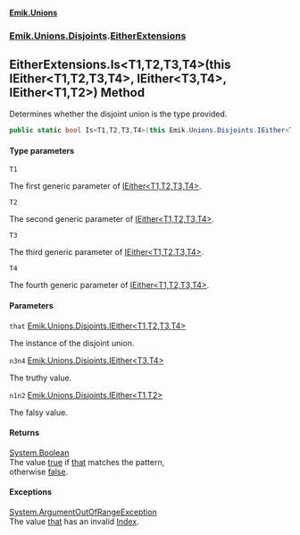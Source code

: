 #### [Emik.Unions](index.md 'index')
### [Emik.Unions.Disjoints](Emik.Unions.Disjoints.md 'Emik.Unions.Disjoints').[EitherExtensions](EitherExtensions.md 'Emik.Unions.Disjoints.EitherExtensions')

## EitherExtensions.Is<T1,T2,T3,T4>(this IEither<T1,T2,T3,T4>, IEither<T3,T4>, IEither<T1,T2>) Method

Determines whether the disjoint union is the type provided.

```csharp
public static bool Is<T1,T2,T3,T4>(this Emik.Unions.Disjoints.IEither<T1,T2,T3,T4> that, out Emik.Unions.Disjoints.IEither<T3,T4>? n3n4, out Emik.Unions.Disjoints.IEither<T1,T2>? n1n2);
```
#### Type parameters

<a name='Emik.Unions.Disjoints.EitherExtensions.Is_T1,T2,T3,T4_(thisEmik.Unions.Disjoints.IEither_T1,T2,T3,T4_,Emik.Unions.Disjoints.IEither_T3,T4_,Emik.Unions.Disjoints.IEither_T1,T2_).T1'></a>

`T1`

The first generic parameter of [IEither&lt;T1,T2,T3,T4&gt;](IEither_T1,T2,T3,T4_.md 'Emik.Unions.Disjoints.IEither<T1,T2,T3,T4>').

<a name='Emik.Unions.Disjoints.EitherExtensions.Is_T1,T2,T3,T4_(thisEmik.Unions.Disjoints.IEither_T1,T2,T3,T4_,Emik.Unions.Disjoints.IEither_T3,T4_,Emik.Unions.Disjoints.IEither_T1,T2_).T2'></a>

`T2`

The second generic parameter of [IEither&lt;T1,T2,T3,T4&gt;](IEither_T1,T2,T3,T4_.md 'Emik.Unions.Disjoints.IEither<T1,T2,T3,T4>').

<a name='Emik.Unions.Disjoints.EitherExtensions.Is_T1,T2,T3,T4_(thisEmik.Unions.Disjoints.IEither_T1,T2,T3,T4_,Emik.Unions.Disjoints.IEither_T3,T4_,Emik.Unions.Disjoints.IEither_T1,T2_).T3'></a>

`T3`

The third generic parameter of [IEither&lt;T1,T2,T3,T4&gt;](IEither_T1,T2,T3,T4_.md 'Emik.Unions.Disjoints.IEither<T1,T2,T3,T4>').

<a name='Emik.Unions.Disjoints.EitherExtensions.Is_T1,T2,T3,T4_(thisEmik.Unions.Disjoints.IEither_T1,T2,T3,T4_,Emik.Unions.Disjoints.IEither_T3,T4_,Emik.Unions.Disjoints.IEither_T1,T2_).T4'></a>

`T4`

The fourth generic parameter of [IEither&lt;T1,T2,T3,T4&gt;](IEither_T1,T2,T3,T4_.md 'Emik.Unions.Disjoints.IEither<T1,T2,T3,T4>').
#### Parameters

<a name='Emik.Unions.Disjoints.EitherExtensions.Is_T1,T2,T3,T4_(thisEmik.Unions.Disjoints.IEither_T1,T2,T3,T4_,Emik.Unions.Disjoints.IEither_T3,T4_,Emik.Unions.Disjoints.IEither_T1,T2_).that'></a>

`that` [Emik.Unions.Disjoints.IEither&lt;](IEither_T1,T2,T3,T4_.md 'Emik.Unions.Disjoints.IEither<T1,T2,T3,T4>')[T1](EitherExtensions.Is.XRr73umr7hZ6P0T0iZuaOw.md#Emik.Unions.Disjoints.EitherExtensions.Is_T1,T2,T3,T4_(thisEmik.Unions.Disjoints.IEither_T1,T2,T3,T4_,Emik.Unions.Disjoints.IEither_T3,T4_,Emik.Unions.Disjoints.IEither_T1,T2_).T1 'Emik.Unions.Disjoints.EitherExtensions.Is<T1,T2,T3,T4>(this Emik.Unions.Disjoints.IEither<T1,T2,T3,T4>, Emik.Unions.Disjoints.IEither<T3,T4>, Emik.Unions.Disjoints.IEither<T1,T2>).T1')[,](IEither_T1,T2,T3,T4_.md 'Emik.Unions.Disjoints.IEither<T1,T2,T3,T4>')[T2](EitherExtensions.Is.XRr73umr7hZ6P0T0iZuaOw.md#Emik.Unions.Disjoints.EitherExtensions.Is_T1,T2,T3,T4_(thisEmik.Unions.Disjoints.IEither_T1,T2,T3,T4_,Emik.Unions.Disjoints.IEither_T3,T4_,Emik.Unions.Disjoints.IEither_T1,T2_).T2 'Emik.Unions.Disjoints.EitherExtensions.Is<T1,T2,T3,T4>(this Emik.Unions.Disjoints.IEither<T1,T2,T3,T4>, Emik.Unions.Disjoints.IEither<T3,T4>, Emik.Unions.Disjoints.IEither<T1,T2>).T2')[,](IEither_T1,T2,T3,T4_.md 'Emik.Unions.Disjoints.IEither<T1,T2,T3,T4>')[T3](EitherExtensions.Is.XRr73umr7hZ6P0T0iZuaOw.md#Emik.Unions.Disjoints.EitherExtensions.Is_T1,T2,T3,T4_(thisEmik.Unions.Disjoints.IEither_T1,T2,T3,T4_,Emik.Unions.Disjoints.IEither_T3,T4_,Emik.Unions.Disjoints.IEither_T1,T2_).T3 'Emik.Unions.Disjoints.EitherExtensions.Is<T1,T2,T3,T4>(this Emik.Unions.Disjoints.IEither<T1,T2,T3,T4>, Emik.Unions.Disjoints.IEither<T3,T4>, Emik.Unions.Disjoints.IEither<T1,T2>).T3')[,](IEither_T1,T2,T3,T4_.md 'Emik.Unions.Disjoints.IEither<T1,T2,T3,T4>')[T4](EitherExtensions.Is.XRr73umr7hZ6P0T0iZuaOw.md#Emik.Unions.Disjoints.EitherExtensions.Is_T1,T2,T3,T4_(thisEmik.Unions.Disjoints.IEither_T1,T2,T3,T4_,Emik.Unions.Disjoints.IEither_T3,T4_,Emik.Unions.Disjoints.IEither_T1,T2_).T4 'Emik.Unions.Disjoints.EitherExtensions.Is<T1,T2,T3,T4>(this Emik.Unions.Disjoints.IEither<T1,T2,T3,T4>, Emik.Unions.Disjoints.IEither<T3,T4>, Emik.Unions.Disjoints.IEither<T1,T2>).T4')[&gt;](IEither_T1,T2,T3,T4_.md 'Emik.Unions.Disjoints.IEither<T1,T2,T3,T4>')

The instance of the disjoint union.

<a name='Emik.Unions.Disjoints.EitherExtensions.Is_T1,T2,T3,T4_(thisEmik.Unions.Disjoints.IEither_T1,T2,T3,T4_,Emik.Unions.Disjoints.IEither_T3,T4_,Emik.Unions.Disjoints.IEither_T1,T2_).n3n4'></a>

`n3n4` [Emik.Unions.Disjoints.IEither&lt;](IEither_T1,T2_.md 'Emik.Unions.Disjoints.IEither<T1,T2>')[T3](EitherExtensions.Is.XRr73umr7hZ6P0T0iZuaOw.md#Emik.Unions.Disjoints.EitherExtensions.Is_T1,T2,T3,T4_(thisEmik.Unions.Disjoints.IEither_T1,T2,T3,T4_,Emik.Unions.Disjoints.IEither_T3,T4_,Emik.Unions.Disjoints.IEither_T1,T2_).T3 'Emik.Unions.Disjoints.EitherExtensions.Is<T1,T2,T3,T4>(this Emik.Unions.Disjoints.IEither<T1,T2,T3,T4>, Emik.Unions.Disjoints.IEither<T3,T4>, Emik.Unions.Disjoints.IEither<T1,T2>).T3')[,](IEither_T1,T2_.md 'Emik.Unions.Disjoints.IEither<T1,T2>')[T4](EitherExtensions.Is.XRr73umr7hZ6P0T0iZuaOw.md#Emik.Unions.Disjoints.EitherExtensions.Is_T1,T2,T3,T4_(thisEmik.Unions.Disjoints.IEither_T1,T2,T3,T4_,Emik.Unions.Disjoints.IEither_T3,T4_,Emik.Unions.Disjoints.IEither_T1,T2_).T4 'Emik.Unions.Disjoints.EitherExtensions.Is<T1,T2,T3,T4>(this Emik.Unions.Disjoints.IEither<T1,T2,T3,T4>, Emik.Unions.Disjoints.IEither<T3,T4>, Emik.Unions.Disjoints.IEither<T1,T2>).T4')[&gt;](IEither_T1,T2_.md 'Emik.Unions.Disjoints.IEither<T1,T2>')

The truthy value.

<a name='Emik.Unions.Disjoints.EitherExtensions.Is_T1,T2,T3,T4_(thisEmik.Unions.Disjoints.IEither_T1,T2,T3,T4_,Emik.Unions.Disjoints.IEither_T3,T4_,Emik.Unions.Disjoints.IEither_T1,T2_).n1n2'></a>

`n1n2` [Emik.Unions.Disjoints.IEither&lt;](IEither_T1,T2_.md 'Emik.Unions.Disjoints.IEither<T1,T2>')[T1](EitherExtensions.Is.XRr73umr7hZ6P0T0iZuaOw.md#Emik.Unions.Disjoints.EitherExtensions.Is_T1,T2,T3,T4_(thisEmik.Unions.Disjoints.IEither_T1,T2,T3,T4_,Emik.Unions.Disjoints.IEither_T3,T4_,Emik.Unions.Disjoints.IEither_T1,T2_).T1 'Emik.Unions.Disjoints.EitherExtensions.Is<T1,T2,T3,T4>(this Emik.Unions.Disjoints.IEither<T1,T2,T3,T4>, Emik.Unions.Disjoints.IEither<T3,T4>, Emik.Unions.Disjoints.IEither<T1,T2>).T1')[,](IEither_T1,T2_.md 'Emik.Unions.Disjoints.IEither<T1,T2>')[T2](EitherExtensions.Is.XRr73umr7hZ6P0T0iZuaOw.md#Emik.Unions.Disjoints.EitherExtensions.Is_T1,T2,T3,T4_(thisEmik.Unions.Disjoints.IEither_T1,T2,T3,T4_,Emik.Unions.Disjoints.IEither_T3,T4_,Emik.Unions.Disjoints.IEither_T1,T2_).T2 'Emik.Unions.Disjoints.EitherExtensions.Is<T1,T2,T3,T4>(this Emik.Unions.Disjoints.IEither<T1,T2,T3,T4>, Emik.Unions.Disjoints.IEither<T3,T4>, Emik.Unions.Disjoints.IEither<T1,T2>).T2')[&gt;](IEither_T1,T2_.md 'Emik.Unions.Disjoints.IEither<T1,T2>')

The falsy value.

#### Returns
[System.Boolean](https://docs.microsoft.com/en-us/dotnet/api/System.Boolean 'System.Boolean')  
The value [true](https://docs.microsoft.com/en-us/dotnet/csharp/language-reference/builtin-types/bool 'https://docs.microsoft.com/en-us/dotnet/csharp/language-reference/builtin-types/bool') if [that](EitherExtensions.Is.XRr73umr7hZ6P0T0iZuaOw.md#Emik.Unions.Disjoints.EitherExtensions.Is_T1,T2,T3,T4_(thisEmik.Unions.Disjoints.IEither_T1,T2,T3,T4_,Emik.Unions.Disjoints.IEither_T3,T4_,Emik.Unions.Disjoints.IEither_T1,T2_).that 'Emik.Unions.Disjoints.EitherExtensions.Is<T1,T2,T3,T4>(this Emik.Unions.Disjoints.IEither<T1,T2,T3,T4>, Emik.Unions.Disjoints.IEither<T3,T4>, Emik.Unions.Disjoints.IEither<T1,T2>).that') matches the pattern,  
otherwise [false](https://docs.microsoft.com/en-us/dotnet/csharp/language-reference/builtin-types/bool 'https://docs.microsoft.com/en-us/dotnet/csharp/language-reference/builtin-types/bool').

#### Exceptions

[System.ArgumentOutOfRangeException](https://docs.microsoft.com/en-us/dotnet/api/System.ArgumentOutOfRangeException 'System.ArgumentOutOfRangeException')  
The value [that](EitherExtensions.Is.XRr73umr7hZ6P0T0iZuaOw.md#Emik.Unions.Disjoints.EitherExtensions.Is_T1,T2,T3,T4_(thisEmik.Unions.Disjoints.IEither_T1,T2,T3,T4_,Emik.Unions.Disjoints.IEither_T3,T4_,Emik.Unions.Disjoints.IEither_T1,T2_).that 'Emik.Unions.Disjoints.EitherExtensions.Is<T1,T2,T3,T4>(this Emik.Unions.Disjoints.IEither<T1,T2,T3,T4>, Emik.Unions.Disjoints.IEither<T3,T4>, Emik.Unions.Disjoints.IEither<T1,T2>).that') has an invalid [Index](IEither.Index.md 'Emik.Unions.Disjoints.IEither.Index').